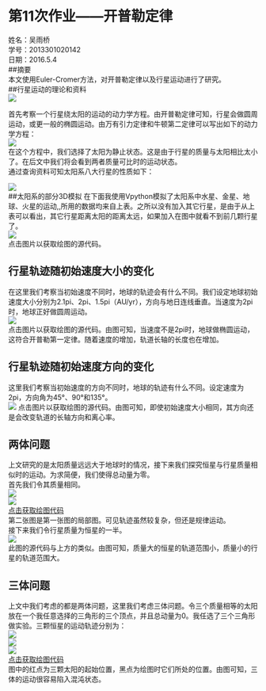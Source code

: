 # 第11次作业——开普勒定律  
姓名：吴雨桥  
学号：2013301020142  
日期：2016.5.4  
##摘要  
本文使用Euler-Cromer方法，对开普勒定律以及行星运动进行了研究。  
##行星运动的理论和资料  
![](http://gtb.baidu.com/HttpService/get?p=dHlwZT1pbWFnZS9qcGVnJm49dmlzJnQ9YWRpbWcmYz10YjppZyZyPTM2NjA1OTM2NjMsMjc1MjEzNzY2MAAAAA==)  

首先考察一个行星绕太阳的运动的动力学方程。由开普勒定律可知，行星会做圆周运动，或更一般的椭圆运动。由万有引力定律和牛顿第二定律可以写出如下的动力学方程：  
![](https://raw.githubusercontent.com/wuyuqiao/computationalphysics_N2013301020142/master/chap4/a.png)  
在这个方程中，我们选择了太阳为静止状态。这是由于行星的质量与太阳相比太小了。在后文中我们将会看到两者质量可比时的运动状态。  
通过查询资料可知太阳系八大行星的性质如下：  

![](https://raw.githubusercontent.com/wuyuqiao/computationalphysics_N2013301020142/master/chap4/b.png)  
##太阳系的部分3D模拟
在下面我使用Vpython模拟了太阳系中水星、金星、地球、火星的运动,,所用的数据均来自上表。之所以没有加入其它行星，是由于从上表可以看出，其它行星距离太阳的距离太远，如果加入在图中就看不到前几颗行星了。  
[![](https://raw.githubusercontent.com/wuyuqiao/computationalphysics_N2013301020142/master/chap4/C.gif)](https://raw.githubusercontent.com/wuyuqiao/computationalphysics_N2013301020142/master/chap4/c.py)  
点击图片以获取绘图的源代码。  
## 行星轨迹随初始速度大小的变化  
在这里我们考察当初始速度不同时，地球的轨迹会有什么不同。我们设定地球初始速度大小分别为2.1pi、2pi、1.5pi（AU/yr），方向与地日连线垂直。当速度为2pi时，地球正好做圆周运动。  
[![](https://raw.githubusercontent.com/wuyuqiao/computationalphysics_N2013301020142/master/chap4/figure_1.png)](https://raw.githubusercontent.com/wuyuqiao/computationalphysics_N2013301020142/master/chap4/d.py)  
点击图片以获取绘图的源代码。由图可知，当速度不是2pi时，地球做椭圆运动，这符合开普勒第一定律。随着速度的增加，轨道长轴的长度也在增加。  
## 行星轨迹随初始速度方向的变化  
这里我们考察当初始速度的方向不同时，地球的轨迹有什么不同。设定速度为2pi，方向角为45°、90°和135°。  
[![](https://raw.githubusercontent.com/wuyuqiao/computationalphysics_N2013301020142/master/chap4/dd.png)](https://raw.githubusercontent.com/wuyuqiao/computationalphysics_N2013301020142/master/chap4/dd.py) 
点击图片以获取绘图的源代码。由图可知，即使初始速度大小相同，其方向还是会改变轨道的长轴方向和离心率。  
  
## 两体问题  
上文研究的是太阳质量远远大于地球时的情况，接下来我们探究恒星与行星质量相似时的运动。为求简便，我们使得总动量为零。  
首先我们令其质量相同。  
![](https://raw.githubusercontent.com/wuyuqiao/computationalphysics_N2013301020142/master/chap4/221.png)  
![](https://raw.githubusercontent.com/wuyuqiao/computationalphysics_N2013301020142/master/chap4/222.png)  
[点击获取绘图代码](https://raw.githubusercontent.com/wuyuqiao/computationalphysics_N2013301020142/master/chap4/two%20body.py)  
第二张图是第一张图的局部图。可见轨迹虽然较复杂，但还是规律运动。  
接下来我们令行星质量为恒星的一半。  
![](https://raw.githubusercontent.com/wuyuqiao/computationalphysics_N2013301020142/master/chap4/223.png)  
此图的源代码与上方的类似。由图可知，质量大的恒星的轨道范围小，质量小的行星的轨道范围大。

  
## 三体问题  
上文中我们考虑的都是两体问题，这里我们考虑三体问题。令三个质量相等的太阳放在一个我任意选择的三角形的三个顶点，并且总动量为0。我任选了三个三角形做实验。三颗恒星的运动轨迹分别为：  
![](https://raw.githubusercontent.com/wuyuqiao/computationalphysics_N2013301020142/master/chap4/331.png)  
![](https://raw.githubusercontent.com/wuyuqiao/computationalphysics_N2013301020142/master/chap4/332.png)  
![](https://raw.githubusercontent.com/wuyuqiao/computationalphysics_N2013301020142/master/chap4/333.png)  
[点击获取绘图代码](https://raw.githubusercontent.com/wuyuqiao/computationalphysics_N2013301020142/master/chap4/three%20body.py)  
图中的红点为三颗太阳的起始位置，黑点为绘图时它们所处的位置。由图可知，三体的运动很容易陷入混沌状态。  
## 
